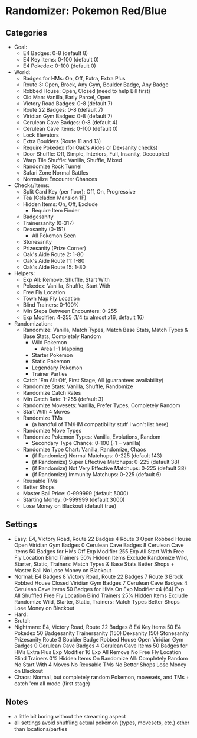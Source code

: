 # Randomizer: Pokemon Red/Blue
## Categories
- Goal: 
    - E4 Badges: 0-8 (default 8)
    - E4 Key Items: 0-100 (default 0)
    - E4 Pokedex: 0-100 (default 0)
- World:
    - Badges for HMs: On, Off, Extra, Extra Plus
    - Route 3: Open, Brock, Any Gym, Boulder Badge, Any Badge
    - Robbed House: Open, Closed (need to help Bill first)
    - Old Man: Vanilla, Early Parcel, Open
    - Victory Road Badges: 0-8 (default 7)
    - Route 22 Badges: 0-8 (default 7)
    - Viridian Gym Badges: 0-8 (default 7)
    - Cerulean Cave Badges: 0-8 (default 4)
    - Cerulean Cave Items: 0-100 (default 0)
    - Lock Elevators
    - Extra Boulders (Route 11 and 13)
    - Require Pokedex (for Oak's Aides or Dexsanity checks)
    - Door Shuffle: Off, Simple, Interiors, Full, Insanity, Decoupled
    - Warp Tile Shuffle: Vanilla, Shuffle, Mixed
    - Randomize Rock Tunnel
    - Safari Zone Normal Battles
    - Normalize Encounter Chances
- Checks/Items:
    - Split Card Key (per floor): Off, On, Progressive
    - Tea (Celadon Mansion 1F)
    - Hidden Items: On, Off, Exclude
        - Require Item Finder
    - Badgesanity
    - Trainersanity (0-317)
    - Dexsanity (0-151)
        - All Pokemon Seen
    - Stonesanity
    - Prizesanity (Prize Corner)
    - Oak's Aide Route 2: 1-80
    - Oak's Aide Route 11: 1-80
    - Oak's Aide Route 15: 1-80
- Helpers:
    - Exp All: Remove, Shuffle, Start With
    - Pokedex: Vanilla, Shuffle, Start With
    - Free Fly Location
    - Town Map Fly Location
    - Blind Trainers: 0-100%
    - Min Steps Between Encounters: 0-255
    - Exp Modifier: 4-255 (1/4 to almost x16, default 16)
- Randomization:
    - Randomize: Vanilla, Match Types, Match Base Stats, Match Types & Base Stats, Completely Random
        - Wild Pokemon
            - Area 1-1 Mapping
        - Starter Pokemon
        - Static Pokemon
        - Legendary Pokemon
        - Trainer Parties
    - Catch 'Em All: Off, First Stage, All (guarantees availability)
    - Randomize Stats: Vanilla, Shuffle, Randomize
    - Randomize Catch Rates
    - Min Catch Rate: 1-255 (default 3)
    - Randomize Movesets: Vanilla, Prefer Types, Completely Random
    - Start With 4 Moves
    - Randomize TMs
        - (a handful of TM/HM compatibility stuff I won't list here)
    - Randomize Move Types
    - Randomize Pokemon Types: Vanilla, Evolutions, Random
        - Secondary Type Chance: 0-100 (-1 = vanilla)
    - Randomize Type Chart: Vanilla, Randomize, Chaos
        - (if Randomize) Normal Matchups: 0-225 (default 143)
        - (if Randomize) Super Effective Matchups: 0-225 (default 38)
        - (if Randomize) Not Very Effective Matchups: 0-225 (default 38)
        - (if Randomize) Immunity Matchups: 0-225 (default 6)
    - Reusable TMs
    - Better Shops
    - Master Ball Price: 0-999999 (default 5000)
    - Starting Money: 0-999999 (default 3000)
    - Lose Money on Blackout (default true)

## Settings
- Easy: 
    E4, Victory Road, Route 22 Badges 4
    Route 3 Open
    Robbed House Open
    Viridian Gym Badges 0
    Cerulean Cave Badges 8
    Cerulean Cave Items 50
    Badges for HMs Off
    Exp Modifier 255
    Exp All Start With
    Free Fly Location
    Blind Trainers 50%
    Hidden Items Exclude
    Randomize Wild, Starter, Static, Trainers: Match Types & Base Stats
    Better Shops + Master Ball
    No Lose Money on Blackout
- Normal: 
    E4 Badges 8
    Victory Road, Route 22 Badges 7
    Route 3 Brock
    Robbed House Closed
    Viridian Gym Badges 7
    Cerulean Cave Badges 4
    Cerulean Cave Items 50
    Badges for HMs On
    Exp Modifier x4 (64)
    Exp All Shuffled
    Free Fly Location
    Blind Trainers 25%
    Hidden Items Exclude
    Randomize Wild, Starter, Static, Trainers: Match Types
    Better Shops
    Lose Money on Blackout
- Hard: 
- Brutal: 
- Nightmare: 
    E4, Victory Road, Route 22 Badges 8
    E4 Key Items 50
    E4 Pokedex 50
    Badgesanity
    Trainersanity (150)
    Dexsanity (50)
    Stonesanity
    Prizesanity
    Route 3 Boulder Badge
    Robbed House Open
    Viridian Gym Badges 0
    Cerulean Cave Badges 4
    Cerulean Cave Items 50
    Badges for HMs Extra Plus
    Exp Modifier 16
    Exp All Remove
    No Free Fly Location
    Blind Trainers 0%
    Hidden Items On
    Randomize All: Completely Random
    No Start With 4 Moves
    No Reusable TMs
    No Better Shops
    Lose Money on Blackout
- Chaos: Normal, but completely random Pokemon, movesets, and TMs + catch 'em all mode (first stage)

## Notes
- a little bit boring without the streaming aspect
- all settings avoid shuffling actual pokemon (types, movesets, etc.) other than locations/parties